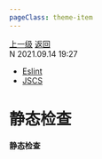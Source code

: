 ```yaml
---
pageClass: theme-item
---
```

<div class="extend-header">
    <div class="info">
        <div class="record">
            <a class="back" href="./">上一级</a>
            <a class="back" href="./">返回</a>
        </div>        
        <div class="mini">
            <span>N 2021.09.14 19:27</span>
        </div>
    </div>
    <div class="content"><div class="custom-block links">
<ul class="desc">
<li><a href="tools/eslint">Eslint</a></li>
<li><a href="undefined">JSCS</a></li>
</ul>
</div></div>
</div>
<div class="content-header">
<h1>静态检查</h1><strong>静态检查</strong>
</div>
<div class="static-content">


</div>